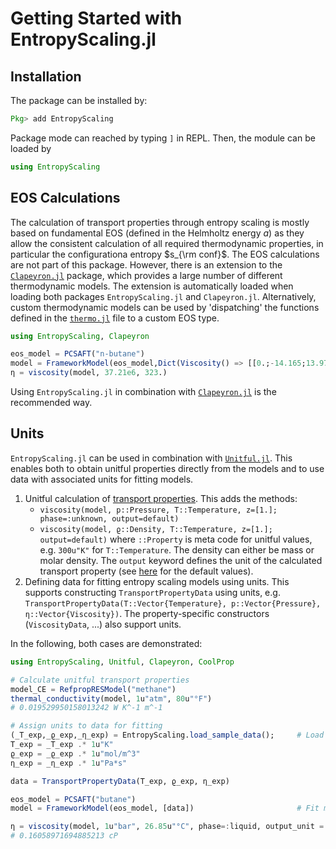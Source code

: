 # Getting Started with EntropyScaling.jl

## Installation

The package can be installed by:
```julia
Pkg> add EntropyScaling
```
Package mode can reached by typing `]` in REPL.
Then, the module can be loaded by
```julia
using EntropyScaling
```

## EOS Calculations

The calculation of transport properties through entropy scaling is mostly based on 
fundamental EOS (defined in the Helmholtz energy $a$) as they allow the consistent calculation
of all required thermodynamic properties, in particular the configurationa entropy $s_{\rm conf}$. 
The EOS calculations are not part of this package.
However, there is an extension to the [`Clapeyron.jl`](https://github.com/ClapeyronThermo/Clapeyron.jl) package,
which provides a large number of different thermodynamic models.
The extension is automatically loaded when loading both packages `EntropyScaling.jl` and `Clapeyron.jl`.
Alternatively, custom thermodynamic models can be used by 'dispatching' the functions defined 
in the [`thermo.jl`](https://github.com/se-schmitt/EntropyScaling.jl/blob/main/src/utils/thermo.jl) file to a custom EOS type.

```julia
using EntropyScaling, Clapeyron

eos_model = PCSAFT("n-butane")
model = FrameworkModel(eos_model,Dict(Viscosity() => [[0.;-14.165;13.97;-2.382;0.501;;]]))
η = viscosity(model, 37.21e6, 323.)
```

Using `EntropyScaling.jl` in combination with [`Clapeyron.jl`](https://github.com/ClapeyronThermo/Clapeyron.jl)
is the recommended way.

## Units

`EntropyScaling.jl` can be used in combination with [`Unitful.jl`](https://github.com/PainterQubits/Unitful.jl).
This enables both to obtain unitful properties directly from the models and to use data with associated units for fitting models.

1. Unitful calculation of [transport properties](@ref "Transport Properties"). This adds the methods:
    - `viscosity(model, p::Pressure, T::Temperature, z=[1.]; phase=:unknown, output=default)`
    - `viscosity(model, ϱ::Density, T::Temperature, z=[1.]; output=default)`
    where `::Property` is meta code for unitful values, e.g. `300u"K"` for `T::Temperature`.
    The density can either be mass or molar density.
    The `output` keyword defines the unit of the calculated transport property (see [here](@ref "Transport Properties") for the default values).
2. Defining data for fitting entropy scaling models using units. 
   This supports constructing `TransportPropertyData` using units, 
   e.g. `TransportPropertyData(T::Vector{Temperature}, p::Vector{Pressure}, η::Vector{Viscosity})`.
   The property-specific constructors (`ViscosityData`, ...) also support units.

In the following, both cases are demonstrated:

```julia
using EntropyScaling, Unitful, Clapeyron, CoolProp

# Calculate unitful transport properties
model_CE = RefpropRESModel("methane")
thermal_conductivity(model, 1u"atm", 80u"°F")
# 0.019529950158013242 W K^-1 m^-1

# Assign units to data for fitting
(_T_exp,_ϱ_exp,_η_exp) = EntropyScaling.load_sample_data();     # Load sample data
T_exp = _T_exp .* 1u"K"
ϱ_exp = _ϱ_exp .* 1u"mol/m^3"
η_exp = _η_exp .* 1u"Pa*s"

data = TransportPropertyData(T_exp, ϱ_exp, η_exp)

eos_model = PCSAFT("butane")
model = FrameworkModel(eos_model, [data])                       # Fit model parameters

η = viscosity(model, 1u"bar", 26.85u"°C", phase=:liquid, output_unit = u"cP")
# 0.16058971694885213 cP
```